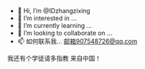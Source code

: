 - 👋 Hi, I’m @IDzhangzixing
- 👀 I’m interested in ...
- 🌱 I’m currently learning ...
- 💞️ I’m looking to collaborate on ...
- 📫 如何联系我...
邮箱907548726@qq.com
<!---
IDzhangzixing/IDzhangzixing is a ✨ special ✨ repository because its `README.md` (this file) appears on your GitHub profile.
You can click the Preview link to take a look at your changes.
--->
我还有个学徒请多指教
来自中国！
